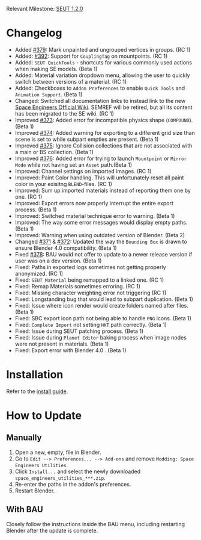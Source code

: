 Relevant Milestone: [SEUT 1.2.0](https://github.com/enenra/space-engineers-utilities/milestone/30)

# Changelog
* Added [#379](https://github.com/enenra/space-engineers-utilities/issues/379): Mark unpainted and ungrouped vertices in groups. (RC 1)
* Added: [#392](https://github.com/enenra/space-engineers-utilities/issues/392): Support for `CouplingTag` on mountpoints. (RC 1)
* Added: `SEUT QuickTools` - shortcuts for various commonly used actions when making SE models. (Beta 1)
* Added: Material variation dropdown menu, allowing the user to quickly switch between versions of a material. (RC 1)
* Added: Checkboxes to `Addon Preferences` to enable `Quick Tools` and `Animation Support`. (Beta 1)
* Changed: Switched all documentation links to instead link to the new [Space Engineers Official Wiki](https://spaceengineers.wiki.gg/). SEMREF will be retired, but all its content has been migrated to the SE wiki. (RC 1)
* Improved [#373](https://github.com/enenra/space-engineers-utilities/issues/373): Added error for incompatible physics shape (`COMPOUND`). (Beta 1)
* Improved [#374](https://github.com/enenra/space-engineers-utilities/issues/374): Added warning for exporting to a different grid size than scene is set to while subpart empties are present. (Beta 1)
* Improved [#375](https://github.com/enenra/space-engineers-utilities/issues/375): Ignore Collision collections that are not associated with a main or BS collection. (Beta 1)
* Improved [#376](https://github.com/enenra/space-engineers-utilities/issues/376): Added error for trying to launch `Mountpoint` or `Mirror Mode` while not having set an `Asset` path.(Beta 1)
* Improved: Channel settings on imported images. (RC 1)
* Improved: Paint Color handling. This will unfortunately reset all paint color in your exisitng `BLEND`-files. (RC 1)
* Improved: Sum up imported materials instead of reporting them one by one. (RC 1)
* Improved: Export errors now properly interrupt the entire export process. (Beta 1)
* Improved: Switched material technique error to warning. (Beta 1)
* Improved: The way some error messages would display empty paths. (Beta 1)
* Improved: Warning when using outdated version of Blender. (Beta 2)
* Changed [#371](https://github.com/enenra/space-engineers-utilities/issues/371) & [#372](https://github.com/enenra/space-engineers-utilities/issues/372): Updated the way the `Bounding Box` is drawn to ensure Blender 4.0 compatibility. (Beta 1)
* Fixed [#378](https://github.com/enenra/space-engineers-utilities/issues/378): BAU would not offer to update to a newer release version if user was on a dev version. (Beta 1)
* Fixed: Paths in exported logs sometimes not getting properly anonymized. (RC 1)
* Fixed: `SEUT Material` being remapped to a linked one. (RC 1)
* Fixed: Remap Materials sometimes erroring. (RC 1)
* Fixed: Missing character weighting error not triggering (RC 1)
* Fixed: Longstanding bug that would lead to subpart duplication. (Beta 1)
* Fixed: Issue where icon render would create folders named after files. (Beta 1)
* Fixed: SBC export icon path not being able to handle `PNG` icons. (Beta 1)
* Fixed: `Complete Import` not setting `HKT` path correctly. (Beta 1)
* Fixed: Issue during SEUT patching process. (Beta 1)
* Fixed: Issue during `Planet Editor` baking process when image nodes were not present in materials. (Beta 1)
* Fixed: Export error with Blender 4.0 . (Beta 1)

# Installation
Refer to the [install guide](https://semref.atlassian.net/wiki/spaces/tutorials/pages/131411/SEUT+Installation+Guide).

# How to Update
## Manually
1. Open a new, empty, file in Blender.
2. Go to `Edit --> Preferences... --> Add-ons` and remove `Modding: Space Engineers Utilities`.
3. Click `Install...` and select the newly downloaded `space_engineers_utilities_***.zip`.
4. Re-enter the paths in the addon's preferences.
5. Restart Blender.

## With BAU
Closely follow the instructions inside the BAU menu, including restarting Blender after the update is complete.